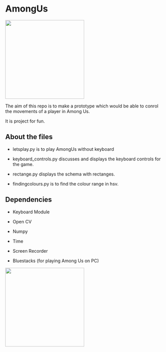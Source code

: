 # AmongUs

<img src="https://i.ibb.co/4g8RSxW/image-1.png" width="250"/>


The aim of this repo is to make a prototype which would be able to conrol the movements of a player in Among Us.

It is project for fun. 

## About the files

* letsplay.py is to play AmongUs without keyboard

* keyboard_controls.py discusses and displays the keyboard controls for the game.

* rectange.py displays the schema with rectanges.

* findingcolours.py is to find the colour range in hsv.

## Dependencies

* Keyboard Module

* Open CV

* Numpy

* Time

* Screen Recorder

* Bluestacks (for playing Among Us on PC)


<img src="https://i.ibb.co/qnX2gDD/Untitled-design.gif" width="250"/>
